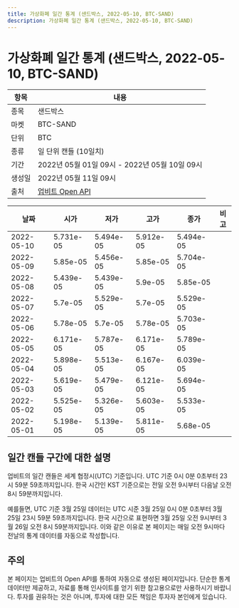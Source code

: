 ```yaml
---
title: 가상화폐 일간 통계 (샌드박스, 2022-05-10, BTC-SAND)
description: 가상화폐 일간 통계 (샌드박스, 2022-05-10, BTC-SAND)
---
```



가상화폐 일간 통계 (샌드박스, 2022-05-10, BTC-SAND)
===

|항목|내용|
|--|--|
|종목|샌드박스|
|마켓|BTC-SAND|
|단위|BTC|
|종류|일 단위 캔들 (10일치)|
|기간|2022년 05월 01일 09시 - 2022년 05월 10일 09시|
|생성일|2022년 05월 11일 09시|
|출처|[업비트 Open API](https://docs.upbit.com)|


|날짜|시가|저가|고가|종가|비고|
|--|--|--|--|--|--|
|2022-05-10|5.731e-05|5.494e-05|5.912e-05|5.494e-05|    |
|2022-05-09|5.85e-05|5.456e-05|5.85e-05|5.704e-05|    |
|2022-05-08|5.439e-05|5.439e-05|5.9e-05|5.85e-05|    |
|2022-05-07|5.7e-05|5.529e-05|5.7e-05|5.529e-05|    |
|2022-05-06|5.78e-05|5.7e-05|5.78e-05|5.703e-05|    |
|2022-05-05|6.171e-05|5.787e-05|6.171e-05|5.789e-05|    |
|2022-05-04|5.898e-05|5.513e-05|6.167e-05|6.039e-05|    |
|2022-05-03|5.619e-05|5.479e-05|6.121e-05|5.694e-05|    |
|2022-05-02|5.525e-05|5.326e-05|5.603e-05|5.533e-05|    |
|2022-05-01|5.198e-05|5.139e-05|5.811e-05|5.68e-05|    |


일간 캔들 구간에 대한 설명
---


업비트의 일간 캔들은 세계 협정시(UTC) 기준입니다. 
UTC 기준 0시 0분 0초부터 23시 59분 59초까지입니다. 
한국 시간인 KST 기준으로는 전일 오전 9시부터 다음날 오전 8시 59분까지입니다. 


예를들면, UTC 기준 3월 25일 데이터는 UTC 시준 3월 25일 0시 0분 0초부터 3월 25일 23시 59분 59초까지입니다. 
한국 시간으로 표현하면 3월 25일 오전 9시부터 3월 26일 오전 8시 59분까지입니다. 
이와 같은 이유로 본 페이지는 매일 오전 9시마다 전날의 통계 데이터를 자동으로 작성합니다. 


주의
---


본 페이지는 업비트의 Open API를 통하여 자동으로 생성된 페이지입니다. 
단순한 통계 데이터만 제공하고, 자료를 통해 인사이트를 얻기 위한 참고용으로만 사용하시기 바랍니다. 
투자를 권유하는 것은 아니며, 투자에 대한 모든 책임은 투자자 본인에게 있습니다. 
